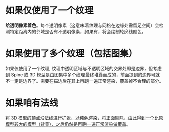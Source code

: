 # 如果仅使用了一个纹理
**给透明像素着色**。每个透明像素（这意味着纹理与网格在边缘处需留足空间）会检测特定距离内的邻域是否有不透明像素，如果有，将会绘制轮廓线颜色。
# 如果使用了多个纹理（包括图集）
如果仅使用了一个纹理, 纹理中透明区域与不透明区域的交界处即是边界，但考虑到 Spine 或 3D 模型是由图集中多个纹理最终堆叠而成的，前面提到的边界可就不一定是边界了。需要在描边后在其上再跑一遍正常渲染，覆盖掉不合理的部分。
# 如果咱有法线
[将 3D 模型的顶点沿法线进行扩张，以纯色渲染，将正面剔除，由此得到一个比原模型较大的模型（背景），之后仍然是再跑一遍正常渲染做覆盖](https://docs.cocos.com/creator/manual/zh/shader/effect-builtin-toon.html#渲染过程-0)。
